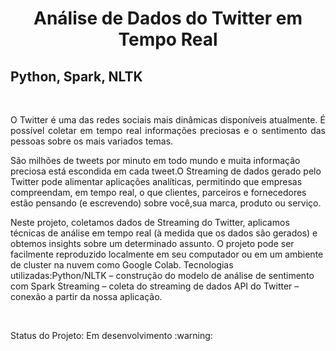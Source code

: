 <h1 align="center">Análise de Dados do Twitter em Tempo Real</h1>
<h2>Python, Spark, NLTK</h2>
<br>
<p align="justify">O Twitter é uma das redes sociais mais dinâmicas disponíveis atualmente. É possível coletar em tempo real informações preciosas e o sentimento das pessoas sobre os mais variados temas.</p>
<p>São milhões de tweets por minuto em todo mundo e muita informação preciosa está escondida em cada tweet.O  Streaming  de  dados  gerado  pelo  Twitter  pode  alimentar  aplicações analíticas,  permitindo  que  empresas  compreendam,  em  tempo  real,  o  que clientes, parceiros e fornecedores estão pensando (e escrevendo) sobre você,sua marca, produto ou serviço.</p>
<p>Neste  projeto,  coletamos  dados  de  Streaming  do  Twitter, aplicamos técnicas de  análise em  tempo  real (à  medida  que  os  dados  são  gerados) e obtemos insights sobre um determinado assunto. O projeto pode ser facilmente reproduzido localmente em seu computador ou em um ambiente de cluster na nuvem como Google Colab. Tecnologias utilizadas:Python/NLTK – construção do modelo de análise de sentimento com Spark Streaming – coleta do streaming de dados API do Twitter – conexão a partir da nossa aplicação.
</p>
<br>
<p>Status do Projeto: Em desenvolvimento :warning:</p>
